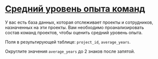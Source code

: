 # [Средний уровень опыта команд](https://solvit.space/coding/2989)

У вас есть база данных, которая отслеживает проекты и сотрудников, назначенных на эти проекты.
Вам необходимо проанализировать состав команд проектов, чтобы оценить средний уровень опыта.

Поля в результирующей таблице: `project_id`, `average_years`.

Округлите значения `average_years` до 2 знаков после запятой.
